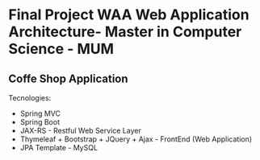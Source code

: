 <h1>Final Project WAA Web Application Architecture- Master in Computer Science - MUM </h1>

<h2>Coffe Shop Application</h2>
Tecnologies:
<ul>
<li>Spring MVC</li>
<li>Spring Boot</li>
<li>JAX-RS - Restful Web Service Layer</li>
<li>Thymeleaf + Bootstrap + JQuery + Ajax - FrontEnd (Web Application)</li>
<li>JPA Template - MySQL</li>
</ul>
